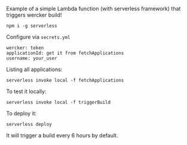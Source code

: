 Example of a simple Lambda function (with serverless framework) that triggers wercker build!

`npm i -g serverless`

Configure via `secrets.yml`

```
wercker: token
applicationId: get it from fetchApplications
username: your_user
```

Listing all applications:

`serverless invoke local -f fetchApplications`

To test it locally:

`serverless invoke local -f triggerBuild`

To deploy it:

`serverless deploy`

It will trigger a build every 6 hours by default.
